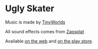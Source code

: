 # Ugly Skater

Music is made by [TinyWorlds](https://opengameart.org/content/happy-adventure-loop)

All sound effects comes from [Zapsplat](https://www.zapsplat.com)

Available [on the web](https://ugly-skater.netlify.app/) and [on the play store](https://play.google.com/store/apps/details?id=org.godotengine.uglyskater&hl=fr&gl=US).
